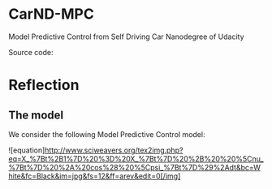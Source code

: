 # CarND-MPC
Model Predictive Control from Self Driving Car Nanodegree of Udacity

Source code: 

# Reflection
## The model 
We consider the following Model Predictive Control model: 


![equation]http://www.sciweavers.org/tex2img.php?eq=X_%7Bt%2B1%7D%20%3D%20X_%7Bt%7D%20%2B%20%20%5Cnu_%7Bt%7D%20%2A%20cos%28%20%5Cpsi_%7Bt%7D%29%2Adt&bc=White&fc=Black&im=jpg&fs=12&ff=arev&edit=0[/img]




